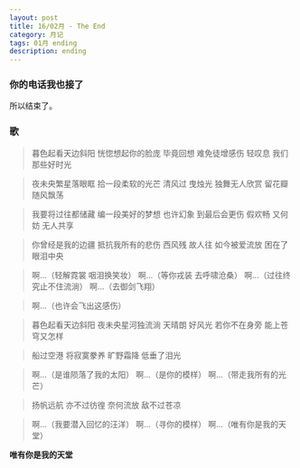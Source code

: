 ```yaml
---
layout: post
title: 16/02月 - The End
category: 月记
tags: 01月 ending
description: ending
---
```


### 你的电话我也接了

所以结束了。

### 歌

>暮色起看天边斜阳
恍惚想起你的脸庞
毕竟回想 难免徒增感伤
轻叹息 我们那些好时光

>夜未央繁星落眼眶
拾一段柔软的光芒
清风过 曳烛光 独舞无人欣赏
留花瓣随风飘荡

>我要将过往都储藏
编一段美好的梦想
也许幻象 到最后会更伤
假欢畅 又何妨 无人共享

>你曾经是我的边疆
抵抗我所有的悲伤
西风残 故人往 如今被爱流放
困在了眼泪中央

>啊…（轻解霓裳 咽泪换笑妆）
啊…（等你戎装 去呼啸沧桑）
啊…（过往终究止不住流淌）
啊…（去御剑飞翔）

>啊…（也许会飞出这感伤）

>暮色起看天边斜阳
夜未央星河独流淌
天晴朗 好风光 若你不在身旁
能上苍穹又怎样

>船过空港 将寂寞豢养
旷野霜降 低垂了泪光

>啊…（是谁陨落了我的太阳）
啊…（是你的模样）
啊…（带走我所有的光芒）

>扬帆远航 亦不过彷徨
奈何流放 敌不过苍凉

>啊…（我要潜入回忆的汪洋）
啊…（寻你的模样）
啊…（唯有你是我的天堂）


**唯有你是我的天堂**